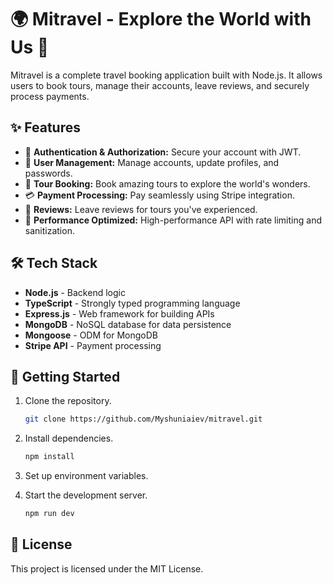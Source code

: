 # 🌍 Mitravel - Explore the World with Us 🧳

Mitravel is a complete travel booking application built with Node.js. It allows users to book tours, manage their accounts, leave reviews, and securely process payments.

## ✨ Features

- 🔐 **Authentication & Authorization:** Secure your account with JWT.
- 📝 **User Management:** Manage accounts, update profiles, and passwords.
- 📅 **Tour Booking:** Book amazing tours to explore the world's wonders.
- 💳 **Payment Processing:** Pay seamlessly using Stripe integration.
- 💬 **Reviews:** Leave reviews for tours you've experienced.
- 🚀 **Performance Optimized:** High-performance API with rate limiting and sanitization.

## 🛠️ Tech Stack

- **Node.js** - Backend logic
- **TypeScript** - Strongly typed programming language
- **Express.js** - Web framework for building APIs
- **MongoDB** - NoSQL database for data persistence
- **Mongoose** - ODM for MongoDB
- **Stripe API** - Payment processing

## 🚀 Getting Started

1. Clone the repository.
   ```bash
   git clone https://github.com/Myshuniaiev/mitravel.git
   ```
2. Install dependencies.
   ```bash
   npm install
   ```
3. Set up environment variables.

4. Start the development server.
   ```bash
   npm run dev
   ```

## 📄 License

This project is licensed under the MIT License.
